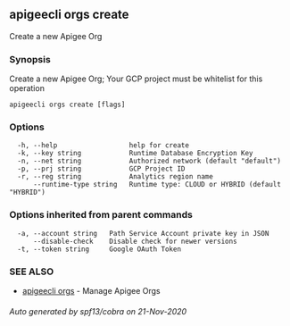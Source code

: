 ## apigeecli orgs create

Create a new Apigee Org

### Synopsis

Create a new Apigee Org; Your GCP project must be whitelist for this operation

```
apigeecli orgs create [flags]
```

### Options

```
  -h, --help                  help for create
  -k, --key string            Runtime Database Encryption Key
  -n, --net string            Authorized network (default "default")
  -p, --prj string            GCP Project ID
  -r, --reg string            Analytics region name
      --runtime-type string   Runtime type: CLOUD or HYBRID (default "HYBRID")
```

### Options inherited from parent commands

```
  -a, --account string   Path Service Account private key in JSON
      --disable-check    Disable check for newer versions
  -t, --token string     Google OAuth Token
```

### SEE ALSO

* [apigeecli orgs](apigeecli_orgs.md)	 - Manage Apigee Orgs

###### Auto generated by spf13/cobra on 21-Nov-2020
